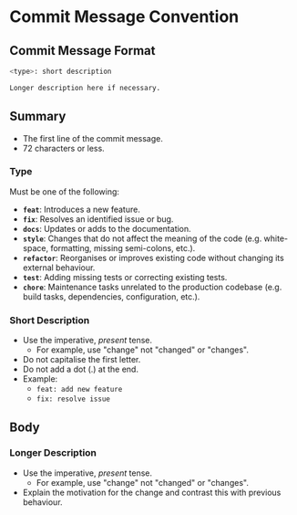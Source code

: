 # Commit Message Convention

## Commit Message Format

```bash
<type>: short description

Longer description here if necessary.
```

## Summary

- The first line of the commit message.
- 72 characters or less.

### Type

Must be one of the following:

- **`feat`**: Introduces a new feature.
- **`fix`**: Resolves an identified issue or bug.
- **`docs`**: Updates or adds to the documentation.
- **`style`**: Changes that do not affect the meaning of the code (e.g. white-space, formatting, missing semi-colons, etc.).
- **`refactor`**: Reorganises or improves existing code without changing its external behaviour.
- **`test`**: Adding missing tests or correcting existing tests.
- **`chore`**: Maintenance tasks unrelated to the production codebase (e.g. build tasks, dependencies, configuration, etc.).

### Short Description

- Use the imperative, *present* tense.
    - For example, use "change" not "changed" or "changes".
- Do not capitalise the first letter.
- Do not add a dot (.) at the end.
- Example:
    - `feat: add new feature`
    - `fix: resolve issue`

## Body

### Longer Description

- Use the imperative, *present* tense.
    - For example, use "change" not "changed" or "changes".
- Explain the motivation for the change and contrast this with previous behaviour.
